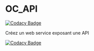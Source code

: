 # OC_API

[![Codacy Badge](https://api.codacy.com/project/badge/Grade/e21eee3a5d794d399f5a64acaf22009d)](https://app.codacy.com/gh/PatOpen/OC_API?utm_source=github.com&utm_medium=referral&utm_content=PatOpen/OC_API&utm_campaign=Badge_Grade)

Créez un web service exposant une API

[![Codacy Badge](https://app.codacy.com/project/badge/Grade/19ea15771bfa4a4d871e934121ec88f6)](https://www.codacy.com/gh/PatOpen/OC_API/dashboard?utm_source=github.com&amp;utm_medium=referral&amp;utm_content=PatOpen/OC_API&amp;utm_campaign=Badge_Grade)
